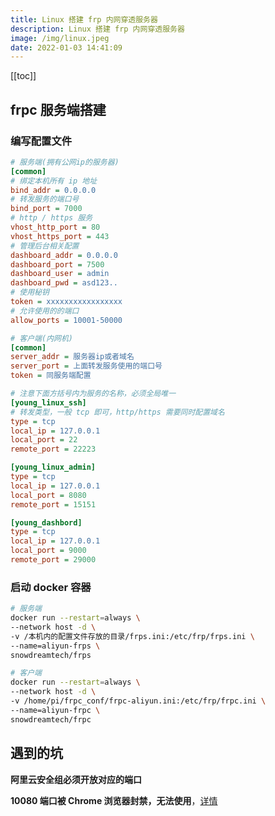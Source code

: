 ```yaml
---
title: Linux 搭建 frp 内网穿透服务器
description: Linux 搭建 frp 内网穿透服务器
image: /img/linux.jpeg
date: 2022-01-03 14:41:09
---
```


[[toc]]

## frpc 服务端搭建

### 编写配置文件

```ini
# 服务端(拥有公网ip的服务器)
[common]
# 绑定本机所有 ip 地址
bind_addr = 0.0.0.0
# 转发服务的端口号
bind_port = 7000
# http / https 服务
vhost_http_port = 80
vhost_https_port = 443
# 管理后台相关配置
dashboard_addr = 0.0.0.0
dashboard_port = 7500
dashboard_user = admin
dashboard_pwd = asd123..
# 使用秘钥
token = xxxxxxxxxxxxxxxxx
# 允许使用的的端口
allow_ports = 10001-50000
```

```ini
# 客户端(内网机)
[common]
server_addr = 服务器ip或者域名
server_port = 上面转发服务使用的端口号
token = 同服务端配置

# 注意下面方括号内为服务的名称，必须全局唯一
[young_linux_ssh]
# 转发类型，一般 tcp 即可，http/https 需要同时配置域名
type = tcp
local_ip = 127.0.0.1
local_port = 22
remote_port = 22223

[young_linux_admin]
type = tcp
local_ip = 127.0.0.1
local_port = 8080
remote_port = 15151

[young_dashbord]
type = tcp
local_ip = 127.0.0.1
local_port = 9000
remote_port = 29000
```

### 启动 docker 容器

```bash
# 服务端
docker run --restart=always \                                                         ─╯
--network host -d \
-v /本机内的配置文件存放的目录/frps.ini:/etc/frp/frps.ini \
--name=aliyun-frps \
snowdreamtech/frps
```

```bash
# 客户端
docker run --restart=always \                                                 ─╯
--network host -d \
-v /home/pi/frpc_conf/frpc-aliyun.ini:/etc/frp/frpc.ini \
--name=aliyun-frpc \
snowdreamtech/frpc
```

## 遇到的坑

**阿里云安全组必须开放对应的端口**

**10080 端口被 Chrome 浏览器封禁，无法使用**，[详情](https://cloud.tencent.com/developer/article/1848477)